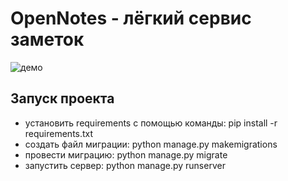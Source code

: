 # OpenNotes - лёгкий сервис заметок
 
![демо](https://i.ibb.co/7jSZvf7/2023-01-22-225519.png "Демо сервиса")

## Запуск проекта

* установить requirements с помощью команды: pip install -r requirements.txt
* создать файл миграции: python manage.py makemigrations
* провести миграцию: python manage.py migrate
* запустить сервер: python manage.py runserver
